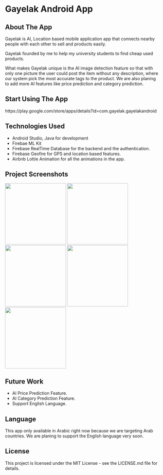 

<h1>Gayelak Android App</h1>

<h2>About The App</h2>
<p>Gayelak is AI, Location based mobile application app that connects nearby people with each other to sell and products easily. 
</p>
<p>Gayelak founded by me to help my university students to find cheap used products.</p>
<p>What makes Gayelak unique is the AI image detection feature so that with only one picture the user could post the item
without any description, where our system pick the most accurate tags to the product. We are also planing to add more AI features
like price prediction and category prediction.
</p>

<h2>Start Using The App</h2>
<p>https://play.google.com/store/apps/details?id=com.gayelak.gayelakandroid</p>

<h2>Technologies Used</h2>

<ul>
<li>Android Studio, Java for development</li>
<li>Firebae ML Kit</li>
<li>Firebase RealTime Database for the backend and the authentication.</li>
<li>Firebase Geofire for GPS and location based features.</li>
<li>Airbnb Lottie Animation for all the animations in the app.</li>

</ul>

<h2>Project Screenshots</h2>
<div display = "inline">

<img src = 'https://firebasestorage.googleapis.com/v0/b/chottky.appspot.com/o/Gayelak%20Android%2FScreenshot_1547417177.png?alt=media&token=0a9a1000-7c75-4d3c-a6ab-b0ae871d4d80' width = "200" />

 <img src = 'https://firebasestorage.googleapis.com/v0/b/chottky.appspot.com/o/Gayelak%20Android%2FScreenshot_1547417757.png?alt=media&token=c24590b4-ba48-481a-a258-42760b779029' width = "200" />
 
   <img src = 'https://firebasestorage.googleapis.com/v0/b/chottky.appspot.com/o/Gayelak%20Android%2FScreenshot_1547417761.png?alt=media&token=897f66f5-a25f-4d2c-9662-50224edc2ab2' width = "200" />
    
 <img src = 'https://firebasestorage.googleapis.com/v0/b/chottky.appspot.com/o/Gayelak%20Android%2FScreenshot_1547417868.png?alt=media&token=403b5b50-ed6f-41bf-9099-f7432ae1f4e4' width = "200" />
 
 <img src = 'https://firebasestorage.googleapis.com/v0/b/chottky.appspot.com/o/Gayelak%20Android%2FScreenshot_1547417882.png?alt=media&token=774f0356-e6d7-43ef-bf13-d41beb53f475' width = "200" />
 </div>
 
<h2>Future Work</h2>
<ul>
<li>AI Price Prediction Feature.</li>
<li>AI Category Prediction Feature.</li>
<li>Support English Language.</li>
</ul>

<h2>Language</h2>
<p>This app only available in Arabic right now because we are targeting Arab countries. We are planing to support the English language
very soon.
</p>

<h2>License</h2>
<p>This project is licensed under the MIT License - see the LICENSE.md file for details.</p>








